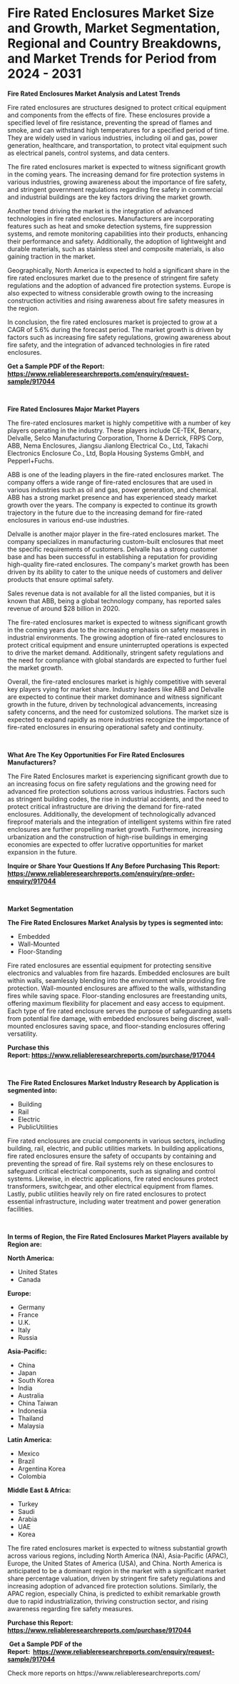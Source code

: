 <p><h1>Fire Rated Enclosures Market Size and Growth, Market Segmentation, Regional and Country Breakdowns, and Market Trends for Period from 2024 -  2031</h1></p><p><strong>Fire Rated Enclosures Market Analysis and Latest Trends</strong></p>
<p><p>Fire rated enclosures are structures designed to protect critical equipment and components from the effects of fire. These enclosures provide a specified level of fire resistance, preventing the spread of flames and smoke, and can withstand high temperatures for a specified period of time. They are widely used in various industries, including oil and gas, power generation, healthcare, and transportation, to protect vital equipment such as electrical panels, control systems, and data centers.</p><p>The fire rated enclosures market is expected to witness significant growth in the coming years. The increasing demand for fire protection systems in various industries, growing awareness about the importance of fire safety, and stringent government regulations regarding fire safety in commercial and industrial buildings are the key factors driving the market growth.</p><p>Another trend driving the market is the integration of advanced technologies in fire rated enclosures. Manufacturers are incorporating features such as heat and smoke detection systems, fire suppression systems, and remote monitoring capabilities into their products, enhancing their performance and safety. Additionally, the adoption of lightweight and durable materials, such as stainless steel and composite materials, is also gaining traction in the market.</p><p>Geographically, North America is expected to hold a significant share in the fire rated enclosures market due to the presence of stringent fire safety regulations and the adoption of advanced fire protection systems. Europe is also expected to witness considerable growth owing to the increasing construction activities and rising awareness about fire safety measures in the region.</p><p>In conclusion, the fire rated enclosures market is projected to grow at a CAGR of 5.6% during the forecast period. The market growth is driven by factors such as increasing fire safety regulations, growing awareness about fire safety, and the integration of advanced technologies in fire rated enclosures.</p></p>
<p><strong>Get a Sample PDF of the Report:&nbsp; <a href="https://www.reliableresearchreports.com/enquiry/request-sample/917044">https://www.reliableresearchreports.com/enquiry/request-sample/917044</a></strong></p>
<p>&nbsp;</p>
<p><strong>Fire Rated Enclosures Major Market Players</strong></p>
<p><p>The fire-rated enclosures market is highly competitive with a number of key players operating in the industry. These players include CE-TEK, Benarx, Delvalle, Selco Manufacturing Corporation, Thorne & Derrick, FRPS Corp, ABB, Nema Enclosures, Jiangsu Jianlong Electrical Co., Ltd, Takachi Electronics Enclosure Co., Ltd, Bopla Housing Systems GmbH, and Pepperl+Fuchs.</p><p>ABB is one of the leading players in the fire-rated enclosures market. The company offers a wide range of fire-rated enclosures that are used in various industries such as oil and gas, power generation, and chemical. ABB has a strong market presence and has experienced steady market growth over the years. The company is expected to continue its growth trajectory in the future due to the increasing demand for fire-rated enclosures in various end-use industries.</p><p>Delvalle is another major player in the fire-rated enclosures market. The company specializes in manufacturing custom-built enclosures that meet the specific requirements of customers. Delvalle has a strong customer base and has been successful in establishing a reputation for providing high-quality fire-rated enclosures. The company's market growth has been driven by its ability to cater to the unique needs of customers and deliver products that ensure optimal safety.</p><p>Sales revenue data is not available for all the listed companies, but it is known that ABB, being a global technology company, has reported sales revenue of around $28 billion in 2020.</p><p>The fire-rated enclosures market is expected to witness significant growth in the coming years due to the increasing emphasis on safety measures in industrial environments. The growing adoption of fire-rated enclosures to protect critical equipment and ensure uninterrupted operations is expected to drive the market demand. Additionally, stringent safety regulations and the need for compliance with global standards are expected to further fuel the market growth.</p><p>Overall, the fire-rated enclosures market is highly competitive with several key players vying for market share. Industry leaders like ABB and Delvalle are expected to continue their market dominance and witness significant growth in the future, driven by technological advancements, increasing safety concerns, and the need for customized solutions. The market size is expected to expand rapidly as more industries recognize the importance of fire-rated enclosures in ensuring operational safety and continuity.</p></p>
<p>&nbsp;</p>
<p><strong>What Are The Key Opportunities For Fire Rated Enclosures Manufacturers?</strong></p>
<p><p>The Fire Rated Enclosures market is experiencing significant growth due to an increasing focus on fire safety regulations and the growing need for advanced fire protection solutions across various industries. Factors such as stringent building codes, the rise in industrial accidents, and the need to protect critical infrastructure are driving the demand for fire-rated enclosures. Additionally, the development of technologically advanced fireproof materials and the integration of intelligent systems within fire rated enclosures are further propelling market growth. Furthermore, increasing urbanization and the construction of high-rise buildings in emerging economies are expected to offer lucrative opportunities for market expansion in the future.</p></p>
<p><strong>Inquire or Share Your Questions If Any Before Purchasing This Report: <a href="https://www.reliableresearchreports.com/enquiry/pre-order-enquiry/917044">https://www.reliableresearchreports.com/enquiry/pre-order-enquiry/917044</a></strong></p>
<p>&nbsp;</p>
<p><strong>Market Segmentation</strong></p>
<p><strong>The Fire Rated Enclosures Market Analysis by types is segmented into:</strong></p>
<p><ul><li>Embedded</li><li>Wall-Mounted</li><li>Floor-Standing</li></ul></p>
<p><p>Fire rated enclosures are essential equipment for protecting sensitive electronics and valuables from fire hazards. Embedded enclosures are built within walls, seamlessly blending into the environment while providing fire protection. Wall-mounted enclosures are affixed to the walls, withstanding fires while saving space. Floor-standing enclosures are freestanding units, offering maximum flexibility for placement and easy access to equipment. Each type of fire rated enclosure serves the purpose of safeguarding assets from potential fire damage, with embedded enclosures being discreet, wall-mounted enclosures saving space, and floor-standing enclosures offering versatility.</p></p>
<p><strong>Purchase this Report:&nbsp;<a href="https://www.reliableresearchreports.com/purchase/917044">https://www.reliableresearchreports.com/purchase/917044</a></strong></p>
<p>&nbsp;</p>
<p><strong>The Fire Rated Enclosures Market Industry Research by Application is segmented into:</strong></p>
<p><ul><li>Building</li><li>Rail</li><li>Electric</li><li>PublicUtilities</li></ul></p>
<p><p>Fire rated enclosures are crucial components in various sectors, including building, rail, electric, and public utilities markets. In building applications, fire rated enclosures ensure the safety of occupants by containing and preventing the spread of fire. Rail systems rely on these enclosures to safeguard critical electrical components, such as signaling and control systems. Likewise, in electric applications, fire rated enclosures protect transformers, switchgear, and other electrical equipment from flames. Lastly, public utilities heavily rely on fire rated enclosures to protect essential infrastructure, including water treatment and power generation facilities.</p></p>
<p>&nbsp;</p>
<p><strong>In terms of Region, the Fire Rated Enclosures Market Players available by Region are:</strong></p>
<p>
    <p> <strong> North America: </strong>
        <ul>
            <li>United States</li>
            <li>Canada</li>
        </ul>
        </p> 
    <p> <strong> Europe: </strong>
        <ul>
            <li>Germany</li>
            <li>France</li>
            <li>U.K.</li>
            <li>Italy</li>
            <li>Russia</li>
        </ul>
        </p> 
    <p> <strong> Asia-Pacific: </strong>
        <ul>
            <li>China</li>
            <li>Japan</li>
            <li>South Korea</li>
            <li>India</li>
            <li>Australia</li>
            <li>China Taiwan</li>
            <li>Indonesia</li>
            <li>Thailand</li>
            <li>Malaysia</li>
        </ul>
        </p> 
    <p> <strong> Latin America: </strong>
        <ul>
            <li>Mexico</li>
            <li>Brazil</li>
            <li>Argentina Korea</li>
            <li>Colombia</li>
        </ul>
        </p> 
    <p> <strong> Middle East & Africa: </strong>
        <ul>
            <li>Turkey</li>
            <li>Saudi</li>
            <li>Arabia</li>
            <li>UAE</li>
            <li>Korea</li>
        </ul>
    </p>
    </p>
<p><p>The fire rated enclosures market is expected to witness substantial growth across various regions, including North America (NA), Asia-Pacific (APAC), Europe, the United States of America (USA), and China. North America is anticipated to be a dominant region in the market with a significant market share percentage valuation, driven by stringent fire safety regulations and increasing adoption of advanced fire protection solutions. Similarly, the APAC region, especially China, is predicted to exhibit remarkable growth due to rapid industrialization, thriving construction sector, and rising awareness regarding fire safety measures.</p></p>
<p><strong>Purchase this Report: <a href="https://www.reliableresearchreports.com/purchase/917044">https://www.reliableresearchreports.com/purchase/917044</a></strong></p>
<p>&nbsp;<strong>Get a Sample PDF of the Report:&nbsp;&nbsp;<a href="https://www.reliableresearchreports.com/enquiry/request-sample/917044">https://www.reliableresearchreports.com/enquiry/request-sample/917044</a></strong></p>
<p><strong></strong></p>
<p>Check more reports on https://www.reliableresearchreports.com/</p>